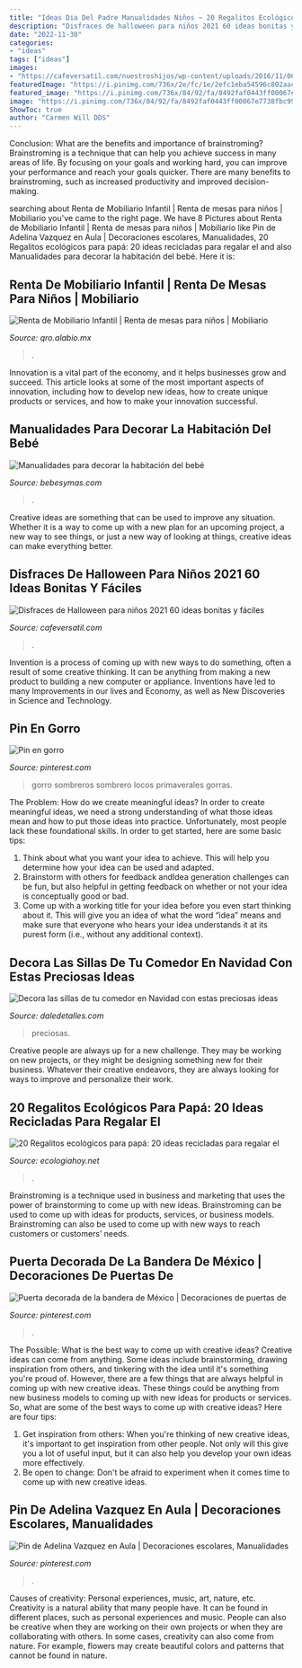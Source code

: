 ```yaml
---
title: "Ideas Dia Del Padre Manualidades Niños ~ 20 Regalitos Ecológicos Para Papá: 20 Ideas Recicladas Para Regalar El"
description: "Disfraces de halloween para niños 2021 60 ideas bonitas y fáciles"
date: "2022-11-30"
categories:
- "ideas"
tags: ["ideas"]
images:
- "https://cafeversatil.com/nuestroshijos/wp-content/uploads/2016/11/004-54.jpg"
featuredImage: "https://i.pinimg.com/736x/2e/fc/1e/2efc1eba54596c802aac669acca0c066.jpg"
featured_image: "https://i.pinimg.com/736x/84/92/fa/8492faf0443ff00067e7738fbc997900.jpg"
image: "https://i.pinimg.com/736x/84/92/fa/8492faf0443ff00067e7738fbc997900.jpg"
ShowToc: true
author: "Carmen Will DDS"
---
```



Conclusion: What are the benefits and importance of brainstroming?
Brainstroming is a technique that can help you achieve success in many areas of life. By focusing on your goals and working hard, you can improve your performance and reach your goals quicker. There are many benefits to brainstroming, such as increased productivity and improved decision-making.

	

		
searching about Renta de Mobiliario Infantil | Renta de mesas para niños | Mobiliario you've came to the right page. We have 8 Pictures about Renta de Mobiliario Infantil | Renta de mesas para niños | Mobiliario like Pin de Adelina Vazquez en Aula | Decoraciones escolares, Manualidades, 20 Regalitos ecológicos para papá: 20 ideas recicladas para regalar el and also Manualidades para decorar la habitación del bebé. Here it is:
		
    
## Renta De Mobiliario Infantil | Renta De Mesas Para Niños | Mobiliario

<img loading=lazy src="http://qro.alabio.mx/imagenes/fiestas-infantiles-en-puebla-1986.jpg" onerror="this.onerror=null;this.src='https://tse3.mm.bing.net/th?id=OIP.3lloAbYVACmVxYXR3BPgVQHaDm&amp;pid=15.1';" alt="Renta de Mobiliario Infantil | Renta de mesas para niños | Mobiliario">

_Source: qro.alabio.mx_

>. 

	

Innovation is a vital part of the economy, and it helps businesses grow and succeed. This article looks at some of the most important aspects of innovation, including how to develop new ideas, how to create unique products or services, and how to make your innovation successful.

    
## Manualidades Para Decorar La Habitación Del Bebé

<img loading=lazy src="https://i.blogs.es/191b1d/nubes-globos/original.jpg" onerror="this.onerror=null;this.src='https://tse4.mm.bing.net/th?id=OIP.vyQ1Txi8V4VWDsYCrzZKlAHaE1&amp;pid=15.1';" alt="Manualidades para decorar la habitación del bebé">

_Source: bebesymas.com_

>. 

	

Creative ideas are something that can be used to improve any situation. Whether it is a way to come up with a new plan for an upcoming project, a new way to see things, or just a new way of looking at things, creative ideas can make everything better.

    
## Disfraces De Halloween Para Niños 2021 60 Ideas Bonitas Y Fáciles

<img loading=lazy src="https://cafeversatil.com/nuestroshijos/wp-content/uploads/2016/11/004-54.jpg" onerror="this.onerror=null;this.src='https://tse4.mm.bing.net/th?id=OIP.YHGWjWSvxTDdXCCRhWg4swHaLJ&amp;pid=15.1';" alt="Disfraces de Halloween para niños 2021 60 ideas bonitas y fáciles">

_Source: cafeversatil.com_

>. 

	

Invention is a process of coming up with new ways to do something, often a result of some creative thinking. It can be anything from making a new product to building a new computer or appliance. Inventions have led to many Improvements in our lives and Economy, as well as New Discoveries in Science and Technology.

    
## Pin En Gorro

<img loading=lazy src="https://i.pinimg.com/736x/84/92/fa/8492faf0443ff00067e7738fbc997900.jpg" onerror="this.onerror=null;this.src='https://tse4.mm.bing.net/th?id=OIP.8W07pG5TMlzW6TzhDcYO6AHaNK&amp;pid=15.1';" alt="Pin en gorro">

_Source: pinterest.com_

>gorro sombreros sombrero locos primaverales gorras. 

	

The Problem: How do we create meaningful ideas?
In order to create meaningful ideas, we need a strong understanding of what those ideas mean and how to put those ideas into practice. Unfortunately, most people lack these foundational skills. In order to get started, here are some basic tips: 
1. Think about what you want your idea to achieve. This will help you determine how your idea can be used and adapted. 
2. Brainstorm with others for feedback andIdea generation challenges can be fun, but also helpful in getting feedback on whether or not your idea is conceptually good or bad. 
3. Come up with a working title for your idea before you even start thinking about it. This will give you an idea of what the word “idea” means and make sure that everyone who hears your idea understands it at its purest form (i.e., without any additional context).

    
## Decora Las Sillas De Tu Comedor En Navidad Con Estas Preciosas Ideas

<img loading=lazy src="https://i2.wp.com/www.daledetalles.com/wp-content/uploads/2016/09/sillas-decoradas-para-navidad3.jpg" onerror="this.onerror=null;this.src='https://tse1.mm.bing.net/th?id=OIP.wP8q3pI0fqj8uPUsYh3pCwHaFi&amp;pid=15.1';" alt="Decora las sillas de tu comedor en Navidad con estas preciosas ideas">

_Source: daledetalles.com_

>preciosas. 

	

Creative people are always up for a new challenge. They may be working on new projects, or they might be designing something new for their business. Whatever their creative endeavors, they are always looking for ways to improve and personalize their work.

    
## 20 Regalitos Ecológicos Para Papá: 20 Ideas Recicladas Para Regalar El

<img loading=lazy src="https://ecologiahoy.net/wp-content/uploads/2014/06/Trofeos-reciclados-para-el-Da-del-Padre1.jpg" onerror="this.onerror=null;this.src='https://tse2.mm.bing.net/th?id=OIP.WJHTiIbZ7-Gbbxy2mAu13wAAAA&amp;pid=15.1';" alt="20 Regalitos ecológicos para papá: 20 ideas recicladas para regalar el">

_Source: ecologiahoy.net_

>. 

	

Brainstroming is a technique used in business and marketing that uses the power of brainstorming to come up with new ideas. Brainstroming can be used to come up with ideas for products, services, or business models. Brainstroming can also be used to come up with new ways to reach customers or customers’ needs.

    
## Puerta Decorada De La Bandera De México | Decoraciones De Puertas De

<img loading=lazy src="https://i.pinimg.com/736x/b2/29/c4/b229c46badb3ebec4e907d9d6a124b0d.jpg" onerror="this.onerror=null;this.src='https://tse2.mm.bing.net/th?id=OIP.vJejoNHvlzX5pAogVQUI2AHaNd&amp;pid=15.1';" alt="Puerta decorada de la bandera de México | Decoraciones de puertas de">

_Source: pinterest.com_

>. 

	

The Possible: What is the best way to come up with creative ideas?
Creative ideas can come from anything. Some ideas include brainstorming, drawing inspiration from others, and tinkering with the idea until it's something you're proud of. However, there are a few things that are always helpful in coming up with new creative ideas. These things could be anything from new business models to coming up with new ideas for products or services. So, what are some of the best ways to come up with creative ideas? Here are four tips: 
1) Get inspiration from others: When you're thinking of new creative ideas, it's important to get inspiration from other people. Not only will this give you a lot of useful input, but it can also help you develop your own ideas more effectively. 
2) Be open to change: Don't be afraid to experiment when it comes time to come up with new creative ideas.

    
## Pin De Adelina Vazquez En Aula | Decoraciones Escolares, Manualidades

<img loading=lazy src="https://i.pinimg.com/736x/2e/fc/1e/2efc1eba54596c802aac669acca0c066.jpg" onerror="this.onerror=null;this.src='https://tse2.mm.bing.net/th?id=OIP.nEpStSQnu9U_iP7AsEqXhgHaJ4&amp;pid=15.1';" alt="Pin de Adelina Vazquez en Aula | Decoraciones escolares, Manualidades">

_Source: pinterest.com_

>. 

	

Causes of creativity: Personal experiences, music, art, nature, etc.
Creativity is a natural ability that many people have. It can be found in different places, such as personal experiences and music. People can also be creative when they are working on their own projects or when they are collaborating with others. In some cases, creativity can also come from nature. For example, flowers may create beautiful colors and patterns that cannot be found in nature.

